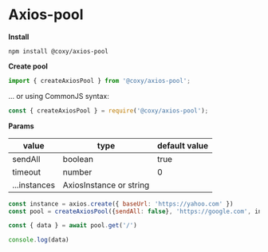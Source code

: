 # Axios-pool

**Install**

```shell
npm install @coxy/axios-pool
```

**Create pool**

```javascript
import { createAxiosPool } from '@coxy/axios-pool';
```

... or using CommonJS syntax:

```javascript
const { createAxiosPool } = require('@coxy/axios-pool');
```

**Params**

| value        | type                    | default value |
|--------------|-------------------------|---------------|
| sendAll      | boolean                 | true          |
| timeout      | number                  | 0             |
| ...instances | AxiosInstance or string |               |

```javascript
const instance = axios.create({ baseUrl: 'https://yahoo.com' })
const pool = createAxiosPool({sendAll: false}, 'https://google.com', instance);

const { data } = await pool.get('/')

console.log(data)

```
